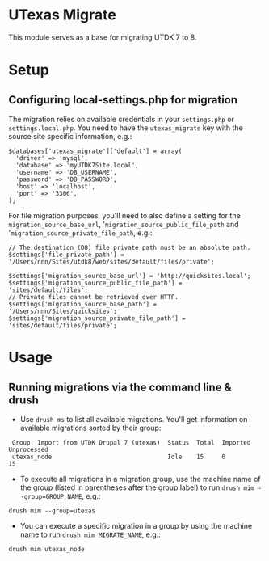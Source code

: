 # UTexas Migrate
This module serves as a base for migrating UTDK 7 to 8.

# Setup
## Configuring local-settings.php for migration
The migration relies on available credentials in your `settings.php` or 
`settings.local.php`. You need to have the `utexas_migrate` key with the 
source site specific information, e.g.:

```
$databases['utexas_migrate']['default'] = array(
  'driver' => 'mysql',
  'database' => 'myUTDK7Site.local',
  'username' => 'DB_USERNAME',
  'password' => 'DB_PASSWORD',
  'host' => 'localhost',
  'port' => '3306',
);
```

For file migration purposes, you'll need to also define a setting for the
`migration_source_base_url`, '`migration_source_public_file_path` and  '`migration_source_private_file_path`, e.g.:
```
// The destination (D8) file private path must be an absolute path.
$settings['file_private_path'] = '/Users/nnn/Sites/utdk8/web/sites/default/files/private';

$settings['migration_source_base_url'] = 'http://quicksites.local';
$settings['migration_source_public_file_path'] = 'sites/default/files';
// Private files cannot be retrieved over HTTP.
$settings['migration_source_base_path'] = '/Users/nnn/Sites/quicksites';
$settings['migration_source_private_file_path'] = 'sites/default/files/private';
```

# Usage
## Running migrations via the command line & drush
* Use `drush ms` to list all available migrations. You'll get 
information on available migrations sorted by their group:
```
 Group: Import from UTDK Drupal 7 (utexas)  Status  Total  Imported  Unprocessed
 utexas_node                                Idle    15     0         15        
```

* To execute all migrations in a migration group, use the machine 
name of the group (listed in parentheses after the group label) to run 
`drush mim --group=GROUP_NAME`, e.g.:
```
drush mim --group=utexas
```

* You can execute a specific migration in a group by using the machine name
to run `drush mim MIGRATE_NAME`, e.g.:
```
drush mim utexas_node
```
